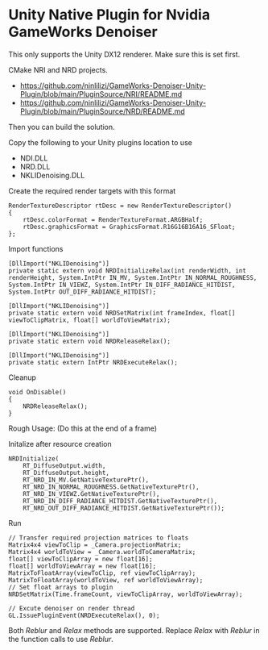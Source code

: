 # Unity Native Plugin for Nvidia GameWorks Denoiser

This only supports the Unity DX12 renderer. Make sure this is set first.

CMake NRI and NRD projects.
* https://github.com/ninlilizi/GameWorks-Denoiser-Unity-Plugin/blob/main/PluginSource/NRI/README.md
* https://github.com/ninlilizi/GameWorks-Denoiser-Unity-Plugin/blob/main/PluginSource/NRD/README.md

Then you can build the solution.

Copy the following to your Unity plugins location to use
* NDI.DLL
* NRD.DLL
* NKLIDenoising.DLL



Create the required render targets with this format
```
RenderTextureDescriptor rtDesc = new RenderTextureDescriptor()
{
    rtDesc.colorFormat = RenderTextureFormat.ARGBHalf;
    rtDesc.graphicsFormat = GraphicsFormat.R16G16B16A16_SFloat;
};
```

Import functions

```
[DllImport("NKLIDenoising")]
private static extern void NRDInitializeRelax(int renderWidth, int renderHeight, System.IntPtr IN_MV, System.IntPtr IN_NORMAL_ROUGHNESS, System.IntPtr IN_VIEWZ, System.IntPtr IN_DIFF_RADIANCE_HITDIST, System.IntPtr OUT_DIFF_RADIANCE_HITDIST);

[DllImport("NKLIDenoising")]
private static extern void NRDSetMatrix(int frameIndex, float[] viewToClipMatrix, float[] worldToViewMatrix);

[DllImport("NKLIDenoising")]
private static extern void NRDReleaseRelax();

[DllImport("NKLIDenoising")]
private static extern IntPtr NRDExecuteRelax();

```

Cleanup
```
void OnDisable()
{
    NRDReleaseRelax();
}
```
  
Rough Usage: (Do this at the end of a frame)

Initalize after resource creation
```
NRDInitialize(
    RT_DiffuseOutput.width,
    RT_DiffuseOutput.height,
    RT_NRD_IN_MV.GetNativeTexturePtr(),
    RT_NRD_IN_NORMAL_ROUGHNESS.GetNativeTexturePtr(),
    RT_NRD_IN_VIEWZ.GetNativeTexturePtr(),
    RT_NRD_IN_DIFF_RADIANCE_HITDIST.GetNativeTexturePtr(),
    RT_NRD_OUT_DIFF_RADIANCE_HITDIST.GetNativeTexturePtr());
```

Run
```
// Transfer required projection matrices to floats
Matrix4x4 viewToClip = _Camera.projectionMatrix;
Matrix4x4 worldToView = _Camera.worldToCameraMatrix;
float[] viewToClipArray = new float[16];
float[] worldToViewArray = new float[16];
MatrixToFloatArray(viewToClip, ref viewToClipArray);
MatrixToFloatArray(worldToView, ref worldToViewArray);
// Set float arrays to plugin
NRDSetMatrix(Time.frameCount, viewToClipArray, worldToViewArray);

// Excute denoiser on render thread
GL.IssuePluginEvent(NRDExecuteRelax(), 0);
```

Both *Reblur* and *Relax* methods are supported. Replace *Relax* with *Reblur* in the function calls to use *Reblur*.
